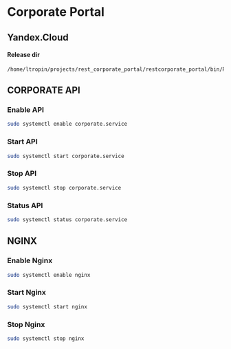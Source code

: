 # Corporate Portal

## Yandex.Cloud

#### Release dir
```
/home/ltropin/projects/rest_corporate_portal/restcorporate_portal/bin/Release/net5.0/publish
```
## CORPORATE API
### Enable API
```bash
sudo systemctl enable corporate.service
```
### Start API
```bash
sudo systemctl start corporate.service
```

### Stop API
```bash
sudo systemctl stop corporate.service
```

### Status API
```bash
sudo systemctl status corporate.service
```

## NGINX
### Enable Nginx
```bash
sudo systemctl enable nginx
```

<!-- /snap/bin/dotnet -->

### Start Nginx
```bash
sudo systemctl start nginx
```

### Stop Nginx
```bash
sudo systemctl stop nginx
```